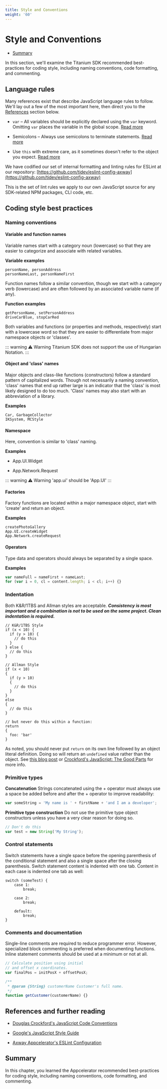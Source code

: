 ```yaml
---
title: Style and Conventions
weight: '60'
---
```


# Style and Conventions

* [Summary](#summary)

In this section, we'll examine the Titanium SDK recommended best-practices for coding style, including naming conventions, code formatting, and commenting.

## Language rules

Many references exist that describe JavaScript language rules to follow. We'll lay out a few of the most important here, then direct you to the [References](#references) section below.

* `var` – All variables should be explicitly declared using the `var` keyword. Omitting `var` places the variable in the global scope. [Read more](http://google-styleguide.googlecode.com/svn/trunk/javascriptguide.xml?showone=var#var)

* Semicolons – Always use semicolons to terminate statements. [Read more](http://google-styleguide.googlecode.com/svn/trunk/javascriptguide.xml?showone=Semicolons#Semicolons)

* Use `this` with extreme care, as it sometimes doesn't refer to the object you expect. [Read more](http://google-styleguide.googlecode.com/svn/trunk/javascriptguide.xml?showone=this#this)

We have codified our set of internal formatting and linting rules for ESLint at our repository: [https://github.com/tidev/eslint-config-axway](https://github.com/tidev/eslint-config-axway)

This is the set of lint rules we apply to our own JavaScript source for any SDK-related NPM packages, CLI code, etc.

## Coding style best practices

### Naming conventions

#### Variable and function names

Variable names start with a category noun (lowercase) so that they are easier to categorize and associate with related variables.

**Variable examples**

```
personName, personAddress
personNameLast, personNameFirst
```

Function names follow a similar convention, though we start with a category verb (lowercase) and are often followed by an associated variable name (if any).

**Function examples**

```
getPersonName, setPersonAddress
driveCarBlue, stopCarRed
```

Both variables and functions (or properties and methods, respectively) start with a lowercase word so that they are easier to differentiate from major namespace objects or 'classes'.

::: warning ⚠️ Warning
Titanium SDK does not support the use of Hungarian Notation.
:::

#### Object and 'class' names

Major objects and class-like functions (constructors) follow a standard pattern of capitalized words. Though not necessarily a naming convention, 'class' names that end up rather large is an indicator that the 'class' is most likely designed to do too much. 'Class' names may also start with an abbreviation of a library.

**Examples**

```
Car, GarbageCollector
IKSystem, MCStyle
```

#### Namespace

Here, convention is similar to 'class' naming.

**Examples**

* App.UI.Widget

* App.Network.Request

::: warning ⚠️ Warning
'app.ui' should be 'App.UI'
:::

#### Factories

Factory functions are located within a major namespace object, start with 'create' and return an object.

**Examples**

```
createPhotoGallery
App.UI.createWidget
App.Network.createRequest
```

#### Operators

Type data and operators should always be separated by a single space.

**Examples**

```javascript
var nameFull = nameFirst + nameLast;
for (var i = 0, cl = content.length; i < cl; i++) {}
```

### Indentation

Both K&R/1TBS and Allman styles are acceptable. **_Consistency is most important and a combination is not to be used on the same project. Clean indentation is required._**

```
// K&R/1TBS Style
if (x < 10) {
  if (y > 10) {
    // do this
  }
} else {
  // do this
}
```

```
// Allman Style
if (x < 10)
{
  if (y > 10)
  {
    // do this
  }
}
else
{
  // do this
}

// but never do this within a function:
return
{
  foo: 'bar'
}
```

As noted, you should never put `return` on its own line followed by an object literal definition. Doing so will return an `undefined` value rather than the object. See [this blog post](http://encosia.com/in-javascript-curly-brace-placement-matters-an-example/) or [Crockford's JavaScript: The Good Parts](http://www.amazon.com/dp/0596517742/?tag=stackoverfl08-20) for more info.

### Primitive types

**Concatenation**
Strings concatenated using the + operator must always use a space be added before and after the + operator to improve readability:

```javascript
var someString = 'My name is ' + firstName + 'and I am a developer';
```

**Primitive type construction**
Do not use the primitive type object constructors unless you have a very clear reason for doing so.

```javascript
// Don't do this
var test = new String('My String');
```

### Control statements

Switch statements have a single space before the opening parenthesis of the conditional statement and also a single space after the closing parenthesis. Switch statement content is indented with one tab. Content in each case is indented one tab as well:

```
switch (someTest) {
    case 1:
        break;

    case 2:
        break;

    default:
        break;
}
```

### Comments and documentation

Single-line comments are required to reduce programmer error. However, specialized block commenting is preferred when documenting functions. Inline statement comments should be used at a minimum or not at all.

```javascript
// Calculate position using initial
// and offset x coordinates.
var finalPos = initPosX + offsetPosX;

/**
 * @param {String} customerName Customer's full name.
 */
function getCustomer(customerName) {}
```

## References and further reading

* [Douglas Crockford's JavaScript Code Conventions](http://javascript.crockford.com/code.html)

* [Google's JavaScript Style Guide](https://google.github.io/styleguide/jsguide.html)

* [Axway Appcelerator's ESLint Configuration](https://github.com/tidev/eslint-config-axway)

## Summary

In this chapter, you learned the Appcelerator recommended best-practices for coding style, including naming conventions, code formatting, and commenting.
